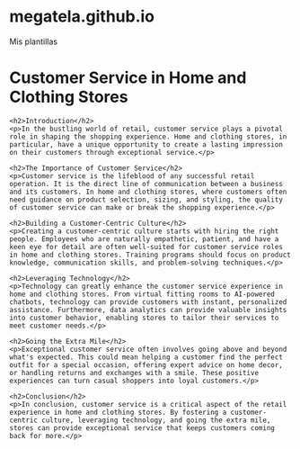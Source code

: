 # megatela.github.io
Mis plantillas
<!DOCTYPE html>
<html>
<head>
    <title>Customer Service in Home and Clothing Stores</title>
</head>
<body>
    <h1>Customer Service in Home and Clothing Stores</h1>

    <h2>Introduction</h2>
    <p>In the bustling world of retail, customer service plays a pivotal role in shaping the shopping experience. Home and clothing stores, in particular, have a unique opportunity to create a lasting impression on their customers through exceptional service.</p>

    <h2>The Importance of Customer Service</h2>
    <p>Customer service is the lifeblood of any successful retail operation. It is the direct line of communication between a business and its customers. In home and clothing stores, where customers often need guidance on product selection, sizing, and styling, the quality of customer service can make or break the shopping experience.</p>

    <h2>Building a Customer-Centric Culture</h2>
    <p>Creating a customer-centric culture starts with hiring the right people. Employees who are naturally empathetic, patient, and have a keen eye for detail are often well-suited for customer service roles in home and clothing stores. Training programs should focus on product knowledge, communication skills, and problem-solving techniques.</p>

    <h2>Leveraging Technology</h2>
    <p>Technology can greatly enhance the customer service experience in home and clothing stores. From virtual fitting rooms to AI-powered chatbots, technology can provide customers with instant, personalized assistance. Furthermore, data analytics can provide valuable insights into customer behavior, enabling stores to tailor their services to meet customer needs.</p>

    <h2>Going the Extra Mile</h2>
    <p>Exceptional customer service often involves going above and beyond what's expected. This could mean helping a customer find the perfect outfit for a special occasion, offering expert advice on home decor, or handling returns and exchanges with a smile. These positive experiences can turn casual shoppers into loyal customers.</p>

    <h2>Conclusion</h2>
    <p>In conclusion, customer service is a critical aspect of the retail experience in home and clothing stores. By fostering a customer-centric culture, leveraging technology, and going the extra mile, stores can provide exceptional service that keeps customers coming back for more.</p>
</body>
</html>
